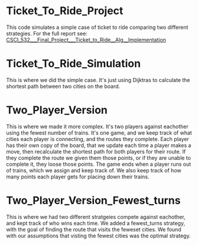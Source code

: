# Ticket_To_Ride_Project
This code simulates a simple case of ticket to ride comparing two different strategies. For the full report see: [CSCI_532___Final_Project___Ticket_to_Ride__Alg__Implementation](CSCI_532___Final_Project___Ticket_to_Ride__Alg__Implementation.pdf)
# Ticket_To_Ride_Simulation
This is where we did the simple case. It's just using Dijktras to calculate the shortest path between two cities on the board. 

# Two_Player_Version
This is where we made it more complex. It's two players against eachother using the fewest number of trains. It's one game, and we keep track of what cities each player is connecting, and the routes they complete. 
Each player has their own copy of the board, that we update each time a player makes a move, then recalculate the shortest path for both players for their route. If they complete the route we given them those points, or if they are unable to complete it, they loose those points. The game ends when a player runs out of trains, which we assign and keep track of. We also keep track of how many points each player gets for placing down their trains. 

# Two_Player_Version_Fewest_turns
This is where we had two different stratgeies compete against eachother, and kept track of who wins each time. We added a fewest_turns strategy, with the goal of finding the route that visits the feweset cities. We found with our assumptions that visting the fewest cities was the optimal strategy. 

